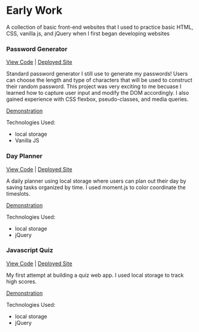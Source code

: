 # Early Work
A collection of basic front-end websites that I used to practice basic HTML, CSS, vanilla js, and jQuery when I first began developing websites
### Password Generator 
[View Code](https://github.com/elliotfouts/password-generator) | [Deployed Site](https://elliotfouts.github.io/password-generator/)

Standard password generator I still use to generate my passwords! Users can choose the length and type of characters that will be used to construct their random password. This project was very exciting to me becuase I learned how to capture user input and modify the DOM accordingly. I also gained experience with CSS flexbox, pseudo-classes, and media queries.

[Demonstration]()

Technologies Used:
* local storage
* Vanilla JS
### Day Planner
[View Code](https://github.com/elliotfouts/day-planner) | [Deployed Site](https://elliotfouts.github.io/day-planner/)

A daily planner using local storage where users can plan out their day by saving tasks organized by time. I used moment.js to color coordinate the timeslots.

[Demonstration]()

Technologies Used:
* local storage
* jQuery
### Javascript Quiz
[View Code](https://github.com/elliotfouts/coding-quiz) | [Deployed Site](https://elliotfouts.github.io/coding-quiz/)

My first attempt at building a quiz web app. I used local storage to track high scores.

[Demonstration]()

Technologies Used:
* local storage
* jQuery

